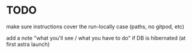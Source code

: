 # TODO

make sure instructions cover the run-locally case (paths, no gitpod, etc)

add a note "what you'll see / what you have to do" if DB is hibernated (at first astra launch)